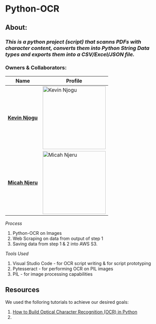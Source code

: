 # Python-OCR 

## About:
 
### *This is a python project (script) that scanns PDFs with character content, converts them into Python String Data types and exports them into a CSV/Excel/JSON file.*

### Owners & Collaborators: 
| Name | Profile |
| ------ | ------ |
| [**Kevin Njogu**](https://github.com/KevinNjogu) | <a href="https://github.com/KevinNjogu"><img src="https://avatars.githubusercontent.com/u/132701270?v=4" alt="Kevin Njogu" width="200" hreft="https://github.com/KevinNjogu"/></a> |
| [**Micah Njeru**](https://github.com/MicahNjeru/) | <a href="https://github.com/MicahNjeru"><img href="https://github.com/MicahNjeru" src="https://avatars.githubusercontent.com/u/97245548?v=4" alt="Micah Njeru" width="200"/></a> |

*Process*
1. Python-OCR on Images
2. Web Scraping on data from output of step 1
3. Saving data from step 1 & 2 into AWS S3.

*Tools Used*
1. Visual Studio Code - for OCR script writing & for script prototyping
2. Pytesseract - for performing OCR on PIL images
3. PIL - for image processing capabilities

## Resources
We used the folloring tutorials to achieve our desired goals:

1. [How to Build Optical Character Recognition (OCR) in Python](https://builtin.com/data-science/python-ocr)
2. 
